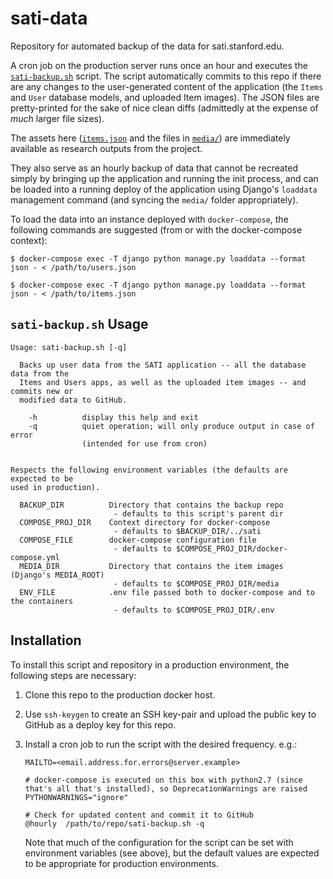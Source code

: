 # sati-data

Repository for automated backup of the data for sati.stanford.edu.

A cron job on the production server runs once an hour and executes the [`sati-backup.sh`](sati-backup.sh) script. The script automatically commits to this repo if there are any changes to the user-generated content of the application (the `Items` and `User` database models, and uploaded Item images). The JSON files are pretty-printed for the sake of nice clean diffs (admittedly at the expense of _much_ larger file sizes).

The assets here ([`items.json`](items.json) and the files in [`media/`](media)) are immediately available as research outputs from the project.

They also serve as an hourly backup of data that cannot be recreated simply by bringing up the application and running the init process, and can be loaded into a running deploy of the application using Django's `loaddata` management command (and syncing the `media/` folder appropriately).

To load the data into an instance deployed with `docker-compose`, the following commands are suggested (from or with the docker-compose context):

```
$ docker-compose exec -T django python manage.py loaddata --format json - < /path/to/users.json

$ docker-compose exec -T django python manage.py loaddata --format json - < /path/to/items.json
```

## `sati-backup.sh` Usage

```
Usage: sati-backup.sh [-q]

  Backs up user data from the SATI application -- all the database data from the
  Items and Users apps, as well as the uploaded item images -- and commits new or
  modified data to GitHub.

    -h          display this help and exit
    -q          quiet operation; will only produce output in case of error
                (intended for use from cron)


Respects the following environment variables (the defaults are expected to be
used in production).

  BACKUP_DIR          Directory that contains the backup repo
                       - defaults to this script's parent dir
  COMPOSE_PROJ_DIR    Context directory for docker-compose
                       - defaults to $BACKUP_DIR/../sati
  COMPOSE_FILE        docker-compose configuration file
                       - defaults to $COMPOSE_PROJ_DIR/docker-compose.yml
  MEDIA_DIR           Directory that contains the item images (Django's MEDIA_ROOT)
                       - defaults to $COMPOSE_PROJ_DIR/media
  ENV_FILE            .env file passed both to docker-compose and to the containers
                       - defaults to $COMPOSE_PROJ_DIR/.env
```

## Installation

To install this script and repository in a production environment, the following steps are necessary:

1. Clone this repo to the production docker host.
1. Use `ssh-keygen` to create an SSH key-pair and upload the public key to GitHub as a deploy key for this repo.
1. Install a cron job to run the script with the desired frequency. e.g.:

   ```
   MAILTO=<email.address.for.errors@server.example>

   # docker-compose is executed on this box with python2.7 (since that's all that's installed), so DeprecationWarnings are raised
   PYTHONWARNINGS="ignore"

   # Check for updated content and commit it to GitHub
   @hourly  /path/to/repo/sati-backup.sh -q
   ```

   Note that much of the configuration for the script can be set with environment variables (see above), but the default values are expected to be appropriate for production environments.
